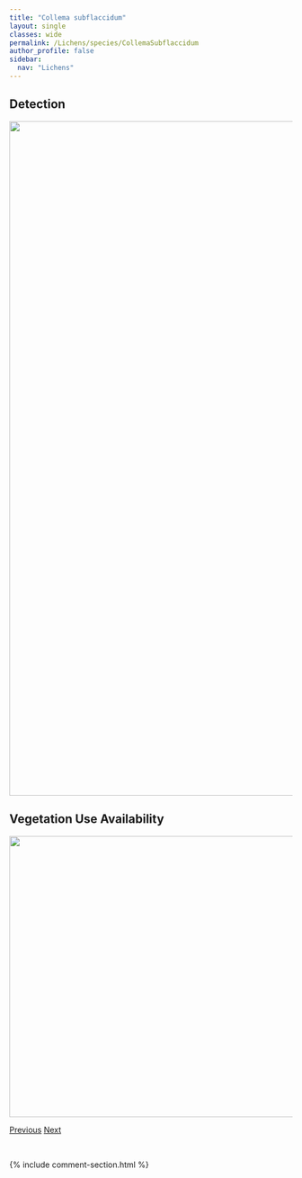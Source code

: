 ```yaml
---
title: "Collema subflaccidum"
layout: single
classes: wide
permalink: /Lichens/species/CollemaSubflaccidum
author_profile: false
sidebar:
  nav: "Lichens"
---
```


<h2>Detection</h2>

<a href="https://drive.google.com/uc?export=view&id=19_gCX2dxnwsMFkGX4u60UvX_TjPiOOd1">
<img src="https://drive.google.com/uc?export=view&id=19_gCX2dxnwsMFkGX4u60UvX_TjPiOOd1" height = "1200" width = "800">
</a>


<h2>Vegetation Use Availability</h2>

<a href="https://drive.google.com/uc?export=view&id=1lWxBlvprBpGwPAqC52QCwxeEn_bQ9CUE">
<img src="https://drive.google.com/uc?export=view&id=1lWxBlvprBpGwPAqC52QCwxeEn_bQ9CUE" height = "500" width = "1000">
</a>


<a href="/DevelopmentWebsite/Lichens/species/CollemaPolycarpon" class="pagination--pager" title="Collema polycarpon">Previous</a> <a href="/DevelopmentWebsite/Lichens/species/CollemaTenaxGrp" class="pagination--pager" title="Collema tenax grp.">Next</a>

<p>&nbsp;</p>

{% include comment-section.html %}
